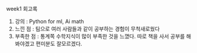 week1 회고록

1. 강의 : Python for ml, Ai math
2. 느낀 점 : 팀으로 여러 사람들과 같이 공부하는 경험이 무척새로웠다
3. 부족한 점 : 통계쪽 수학지식이 많이 부족한 것을 느꼈다. 따로 책을 사서 공부를 해봐야겠고 편미분도 잘모르겠다.